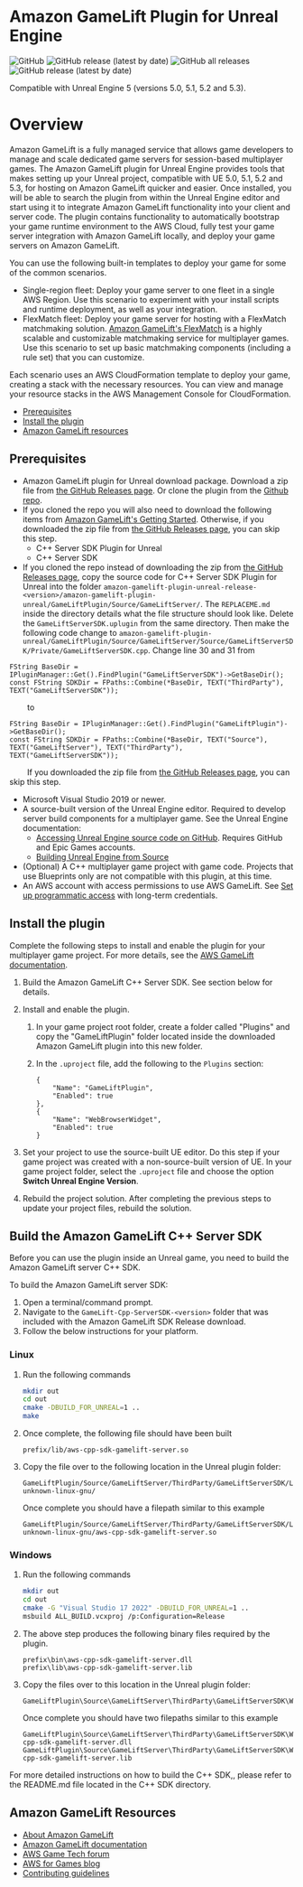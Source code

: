 # Amazon GameLift Plugin for Unreal Engine

![GitHub](https://img.shields.io/github/license/aws/amazon-gamelift-plugin-unreal)
![GitHub release (latest by date)](https://img.shields.io/github/v/release/aws/amazon-gamelift-plugin-unreal)
![GitHub all releases](https://img.shields.io/github/downloads/aws/amazon-gamelift-plugin-unreal/total)
![GitHub release (latest by date)](https://img.shields.io/github/downloads/aws/amazon-gamelift-plugin-unreal/latest/total)

Compatible with Unreal Engine 5 (versions 5.0, 5.1, 5.2 and 5.3).

# Overview

Amazon GameLift is a fully managed service that allows game developers to manage and scale dedicated game servers for session-based multiplayer games. The Amazon GameLift plugin for Unreal Engine provides tools that makes setting up your Unreal project, compatible with UE 5.0, 5.1, 5.2 and 5.3, for hosting on Amazon GameLift quicker and easier. Once installed, you will be able to search the plugin from within the Unreal Engine editor and start using it to integrate Amazon GameLift functionality into your client and server code. The plugin contains functionality to automatically bootstrap your game runtime environment to the AWS Cloud, fully test your game server integration with Amazon GameLift locally, and deploy your game servers on Amazon GameLift.

You can use the following built-in templates to deploy your game for some of the common scenarios.
* Single-region fleet: Deploy your game server to one fleet in a single AWS Region. Use this scenario to experiment with your install scripts and runtime deployment, as well as your integration.
* FlexMatch fleet: Deploy your game server for hosting with a FlexMatch matchmaking solution. [Amazon GameLift's FlexMatch](https://docs.aws.amazon.com/gamelift/latest/flexmatchguide/match-intro.html) is a highly scalable and customizable matchmaking service for multiplayer games. Use this scenario to set up basic matchmaking components (including a rule set) that you can customize.

Each scenario uses an AWS CloudFormation template to  deploy your game, creating a stack with the necessary resources. You can view and manage your resource stacks in the AWS Management Console for CloudFormation.

- [Prerequisites](#prerequisites)
- [Install the plugin](#install-the-plugin)
- [Amazon GameLift resources](#amazon-gamelift-resources)

## Prerequisites

* Amazon GameLift plugin for Unreal download package. Download a zip file from [the GitHub Releases page](https://github.com/aws/amazon-gamelift-plugin-unreal/releases). Or clone the plugin from the [Github repo](https://github.com/aws/amazon-gamelift-plugin-unreal).
* If you cloned the repo you will also need to download the following items from [Amazon GameLift's Getting Started](https://aws.amazon.com/gamelift/getting-started/). Otherwise, if you downloaded the zip file from [the GitHub Releases page](https://github.com/aws/amazon-gamelift-plugin-unreal/releases), you can skip this step.
    * C++ Server SDK Plugin for Unreal
    * C++ Server SDK
* If you cloned the repo instead of downloading the zip from [the GitHub Releases page](https://github.com/aws/amazon-gamelift-plugin-unreal/releases), copy the source code for C++ Server SDK Plugin for Unreal into the folder `amazon-gamelift-plugin-unreal-release-<version>/amazon-gamelift-plugin-unreal/GameLiftPlugin/Source/GameLiftServer/`. The `REPLACEME.md` inside the directory details what the file structure should look like. Delete the `GameLiftServerSDK.uplugin` from the same directory. Then make the following code change to `amazon-gamelift-plugin-unreal/GameLiftPlugin/Source/GameLiftServer/Source/GameLiftServerSDK/Private/GameLiftServerSDK.cpp`. Change line 30 and 31 from
```
FString BaseDir = IPluginManager::Get().FindPlugin("GameLiftServerSDK")->GetBaseDir();
const FString SDKDir = FPaths::Combine(*BaseDir, TEXT("ThirdParty"), TEXT("GameLiftServerSDK"));
```
&nbsp;&nbsp;&nbsp;&nbsp;&nbsp;&nbsp;&nbsp;&nbsp;to
```
FString BaseDir = IPluginManager::Get().FindPlugin("GameLiftPlugin")->GetBaseDir();
const FString SDKDir = FPaths::Combine(*BaseDir, TEXT("Source"), TEXT("GameLiftServer"), TEXT("ThirdParty"), TEXT("GameLiftServerSDK"));
```
&nbsp;&nbsp;&nbsp;&nbsp;&nbsp;&nbsp;&nbsp;&nbsp;If you downloaded the zip file from [the GitHub Releases page](https://github.com/aws/amazon-gamelift-plugin-unreal/releases), you can skip this step.
* Microsoft Visual Studio 2019 or newer.
* A source-built version of the Unreal Engine editor. Required to develop server build components for a multiplayer game. See the Unreal Engine documentation:
    * [Accessing Unreal Engine source code on GitHub](https://www.unrealengine.com/ue-on-github). Requires  GitHub and Epic Games accounts.
    * [Building Unreal Engine from Source](https://docs.unrealengine.com/5.3/en-US/building-unreal-engine-from-source/)
* (Optional) A C++ multiplayer game project with game code. Projects that use Blueprints only are not compatible with this plugin, at this time.
* An AWS account with access permissions to use AWS GameLift. See [Set up programmatic access](https://docs.aws.amazon.com/gamelift/latest/developerguide/setting-up-aws-login.html) with long-term credentials.

## Install the plugin

Complete the following steps to install and enable the plugin for your multiplayer game project. For more details, see the [AWS GameLift documentation](https://docs.aws.amazon.com/gamelift/latest/developerguide/unreal-plugin.html).

1. Build the Amazon GameLift C++ Server SDK. See section below for details.

1. Install and enable the plugin.
    1. In your game project root folder, create a folder called "Plugins" and copy the "GameLiftPlugin" folder located inside the downloaded Amazon GameLift plugin into this new folder.
    1. In the `.uproject` file, add the following to the `Plugins` section:

        ```
        {
            "Name": "GameLiftPlugin",
            "Enabled": true
        },
        {
            "Name": "WebBrowserWidget",
            "Enabled": true
        }
        ```
1. Set your project to use the source-built UE editor. Do this step if your game project was created with a non-source-built version of UE. In your game project folder, select the `.uproject` file and choose the option **Switch Unreal Engine Version**.

1. Rebuild the project solution. After completing the previous steps to update your project files, rebuild the solution.

## Build the Amazon GameLift C++ Server SDK

Before you can use the plugin inside an Unreal game, you need to build the Amazon GameLift server C++ SDK.

To build the Amazon GameLift server SDK:
1. Open a terminal/command prompt.
1. Navigate to the `GameLift-Cpp-ServerSDK-<version>` folder that was included with the Amazon GameLift SDK Release download.
1. Follow the below instructions for your platform.

### Linux

1. Run the following commands
    ```sh
    mkdir out
    cd out
    cmake -DBUILD_FOR_UNREAL=1 ..
    make
    ```
1. Once complete, the following file should have been built
    ```
    prefix/lib/aws-cpp-sdk-gamelift-server.so
    ```
1. Copy the file over to the following location in the Unreal plugin folder:
    ```
    GameLiftPlugin/Source/GameLiftServer/ThirdParty/GameLiftServerSDK/Linux/x86_64-unknown-linux-gnu/
    ```  
   Once complete you should have a filepath similar to this example
    ```
    GameLiftPlugin/Source/GameLiftServer/ThirdParty/GameLiftServerSDK/Linux/x86_64-unknown-linux-gnu/aws-cpp-sdk-gamelift-server.so 
    ```

### Windows

1. Run the following commands
    ```sh
    mkdir out
    cd out
    cmake -G "Visual Studio 17 2022" -DBUILD_FOR_UNREAL=1 ..
    msbuild ALL_BUILD.vcxproj /p:Configuration=Release
    ```
1. The above step produces the following binary files required by the plugin.
    ```
    prefix\bin\aws-cpp-sdk-gamelift-server.dll  
    prefix\lib\aws-cpp-sdk-gamelift-server.lib
    ```
1. Copy the files over to this location in the Unreal plugin folder:
    ```
    GameLiftPlugin\Source\GameLiftServer\ThirdParty\GameLiftServerSDK\Win64\
    ```  
   Once complete you should have two filepaths similar to this example
    ```
    GameLiftPlugin\Source\GameLiftServer\ThirdParty\GameLiftServerSDK\Win64\aws-cpp-sdk-gamelift-server.dll  
    GameLiftPlugin\Source\GameLiftServer\ThirdParty\GameLiftServerSDK\Win64\aws-cpp-sdk-gamelift-server.lib 
    ```

For more detailed instructions on how to build the C++ SDK,, please refer to the README.md file located in the C++ SDK directory.

## Amazon GameLift Resources

* [About Amazon GameLift](https://aws.amazon.com/gamelift/)
* [Amazon GameLift documentation](https://docs.aws.amazon.com/gamelift/)
* [AWS Game Tech forum](https://repost.aws/topics/TAo6ggvxz6QQizjo9YIMD35A/game-tech/c/amazon-gamelift)
* [AWS for Games blog](https://aws.amazon.com/blogs/gametech/)
* [Contributing guidelines](CONTRIBUTING.md)
